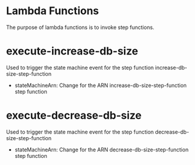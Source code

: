 # Lambda Functions
The purpose of lambda functions is to invoke step functions.

# execute-increase-db-size
Used to trigger the state machine event for the step function increase-db-size-step-function
* stateMachineArn: Change for the ARN increase-db-size-step-function step function
# execute-decrease-db-size
Used to trigger the state machine event for the step function decrease-db-size-step-function
* stateMachineArn: Change for the ARN decrease-db-size-step-function step function